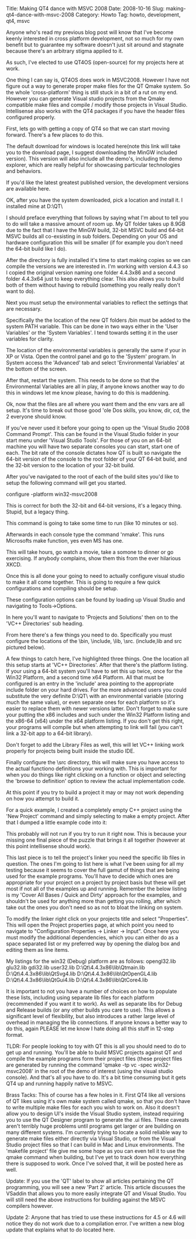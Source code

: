 Title: Making QT4 dance with MSVC 2008
Date: 2008-10-16
Slug: making-qt4-dance-with-msvc-2008
Category: Howto
Tag: howto, development, qt4, msvc


Anyone who's read my previous blog post will know that I've become keenly interested in cross platform development, not so much for my own benefit but to guarantee my software doesn't just sit around and stagnate because there's an arbitrary stigma applied to it.

As such, I've elected to use QT4OS (open-source) for my projects here at work.



One thing I can say is, QT4OS does work in MSVC2008. However I have not figure out a way to generate proper make files for the QT Qmake system. So the whole 'cross-platform' thing is still stuck in a bit of a rut on my end. However you can generate Visual studio projects from the Qmake compatible make files and compile / modify those projects in Visual Studio. Intellisense also works with the QT4 packages if you have the header files configured properly.

First, lets go with getting a copy of QT4 so that we can start moving forward. There's a few places to do this.

The default download for windows is located here(note this link will take you to the download page, I suggest downloading the MinGW included version). This version will also include all the demo's, including the demo explorer, which are really helpful for showcasing particular technologies and behaviors.


If you'd like the latest greatest published version, the development versions are available here.


OK, after you have the system downloaded, pick a location and install it. I installed mine at D:\QT\

I should preface everything that follows by saying what I'm about to tell you to do will take a massive amount of room up. My QT folder takes up 8.9GB due to the fact that I have the MinGW build, 32-bit MSVC build and 64-bit MSVC builds all co-exsisting in sub folders. Depending on your OS and hardware configuration this will be smaller (if for example you don't need the 64-bit build like I do).

After the directory is fully installed it's time to start making copies so we can compile the versions we are interested in. I'm working with version 4.4.3 so I copied the original version naming one folder 4.4.3x86 and a second folder 4.4.3x64 just to keep everything clear. This also allows you to build both of them without having to rebuild (something you really really don't want to do).

Next you must setup the environmental variables to reflect the settings that are necessary.

Specifically the the location of the new QT folders /bin must be added to the system PATH variable. This can be done in two ways either in the 'User Variables' or the 'System Variables'. I tend towards setting it in the user variables for clarity.

The location of the environmental variables is generally the same if your in XP or Vista. Open the control panel and go to the 'System' program. In System access the 'Advanced' tab and select 'Environmental Variables' at the bottom of the screen.

After that, restart the system. This needs to be done so that the Environmental Variables are all in play, if anyone knows another way to do this in windows let me know please, having to do this is maddening.

Ok, now that the files are all where you want them and the env vars are all setup. It's time to break out those good 'ole Dos skills, you know, dir, cd, the 2 everyone should know.

If you've never used it before your going to open up the 'Visual Studio 2008 Command Prompt'. This can be found in the Visual Studio folder in your start menu under 'Visual Studio Tools'. For those of you on an 64-bit machine you will have two separate consoles you can start, start one of each. The bit rate of the console dictates how QT is built so navigate the 64-bit version of the console to the root folder of your QT 64-bit build, and the 32-bit version to the location of your 32-bit build.

After you've navigated to the root of each of the build sites you'd like to setup the following command will get you started.

configure -platform win32-msvc2008

This is correct for both the 32-bit and 64-bit versions, it's a legacy thing. Stupid, but a legacy thing.

This command is going to take some time to run (like 10 minutes or so).

Afterwards in each console type the command 'nmake'. This runs Microsofts make function, yes even MS has one.

This will take hours, go watch a movie, take a somone to dinner or go exercising. If anybody complains, show them this from the ever hilarious XKCD.


Once this is all done your going to need to actually configure visual studio to make it all come together. This is going to require a few quick configurations and compiling should be setup.

These configuration options can be found by loading up Visual Studio and navigating to Tools-&gt;Options.

In here you'll want to navigate to 'Projects and Solutions' then on to the 'VC++ Directories' sub heading.

From here there's a few things you need to do. Specifically you must configure the locations of the \bin, \include, \lib, \src. (include,lib and src pictured below).


A few things to catch here, I've highlighted three things. One the location all this setup starts at 'VC++ Directories'. After that there's the platform listing. If your using a 64-bit system you'll have to set this up twice, once for the Win32 Platform, and a second time x64 Platform. All that must be configured is an entry in the 'include' area pointing to the appropriate include folder on your hard drives. For the more advanced users you could substitute the very definite D:\QT\ with an environmental variable (storing much the same value), or even separate ones for each platform so it's easier to replace them with newer versions latter. Don't forget to make sure your putting the x86 includes and such under the Win32 Platform listing and the x86-64 (x64) under the x64 platform listing. If you don't get this right, your programs will compile but when attempting to link will fail (you can't link a 32-bit app to a 64-bit library).


Don't forget to add the Library Files as well, this will let VC++ linking work properly for projects being built inside the studio IDE.



Finally configure the \src directory, this will make sure you have access to the actual functiono definitions your working with. This is important for when you do things like right clicking on a function or object and selecting the 'browse to definition' option to review the actual implementation code.

At this point if you try to build a project it may or may not work depending on how you attempt to build it.

For a quick example, I created a completely empty C++ project using the 'New Project' command and simply selecting to make a empty project. After that I dumped a little example code into it:

This probably will not run if you try to run it right now. This is because your missing one final piece of the puzzle that brings it all together (however at this point intellisense should work).



This last piece is to tell the project's linker you need the specific lib files in question. The ones I'm going to list here is what I've been using for all my testing because it seems to cover the full gamut of things that are being used for the example programs. You'll have to decide which ones are appropriate for your project on a project by project basis but these will get most if not all of the examples up and running. Remember the below listing is my 'Cover All Bases / Quick and Dirty' approach for the examples, and shouldn't be used for anything more than getting you rolling, after which take out the ones you don't need so as not to bloat the linking on system.

To modify the linker right click on your projects title and select "Properties". This will open the Project properties page, at which point you need to navigate to "Configuration Properties -&gt; Linker -&gt; Input". Once here you must modify the additional dependencies, which you can either do as a space separated list or my preferred way by opening the dialog box and editing them as line items.



My listings for the win32 (Debug) platform are as follows:
opengl32.lib
glu32.lib
gdi32.lib
user32.lib
D:\Qt\4.4.3x86\lib\Qtmain.lib
D:\Qt\4.4.3x86\lib\QtSvg4.lib
D:\Qt\4.4.3x86\lib\QtOpenGL4.lib
D:\Qt\4.4.3x86\lib\QtGui4.lib
D:\Qt\4.4.3x86\lib\QtCore4.lib

It is important to not you have a number of choices on how to populate these lists, including using separate lib files for each platform (recommended if you want it to work). As well as separate libs for Debug and Release builds (or any other builds you care to use). This allows a significant level of flexibility, but also introduces a rather large level of overhead in managing the lib connections. If anyone knows a better way to do this, again PLEASE let me know I hate doing all this stuff in 12-step format.

TLDR:
For people looking to toy with QT this is all you should need to do to get up and running. You'll be able to build MSVC projects against QT and compile the example programs form their project files (these project files are generated by running the command 'qmake -tp vc -spec win32-msvc2008' in the root of the demo of interest (using the visual studio console). And that's all you have to do. It's a bit time consuming but it gets QT4 up and running happily native to MSVC.

Brass Tacks:
This of course has a few holes in it. First QT4 like all versions of QT likes using it's own make system called qmake, so that you don't have to write multiple make files for each you wish to work on. Also it doesn't allow you to design UI's inside the Visual Studio system, instead requiring you to use the QT Designer program to generate the .ui files. These caveats aren't terribly huge problems until programs get larger or are building on many different systems. I'm currently trying to locate a solid reliable way to generate make files either directly via Visual Studio, or from the Visual Studio project files so that I can build in Mac and Linux environments. The 'makefile project' file give me some hope as you can even tell it to use the qmake command when building, but I've yet to track down how everything there is supposed to work. Once I've solved that, it will be posted here as well.

Update: If you use the 'QT' label to show all articles pertaining the QT programming, you will see a new 'Part 2' article. This article discusses the VSaddin that allows you to more easily integrate QT and Visual Studio. You will still need the above instructions for building against the MSVC compilers however.

Update 2: Anyone that has tried to use these instructions for 4.5 or 4.6 will notice they do not work due to a compilation error. I've written a new blog update that explains what to do located here.
